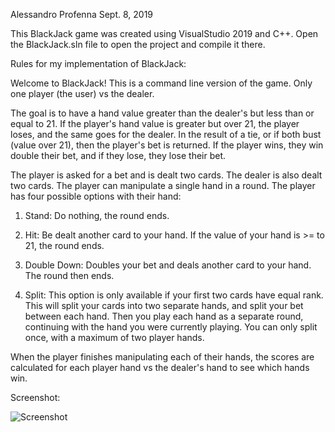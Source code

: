 Alessandro Profenna
Sept. 8, 2019

This BlackJack game was created using VisualStudio 2019 and C++.
Open the BlackJack.sln file to open the project and compile it there.

Rules for my implementation of BlackJack:

Welcome to BlackJack!
This is a command line version of the game.
Only one player (the user) vs the dealer.

The goal is to have a hand value greater than the dealer's but less than or equal to 21.
If the player's hand value is greater but over 21, the player loses, and the same goes for the dealer.
In the result of a tie, or if both bust (value over 21), then the player's bet is returned.
If the player wins, they win double their bet, and if they lose, they lose their bet.

The player is asked for a bet and is dealt two cards. The dealer is also dealt two cards.
The player can manipulate a single hand in a round. The player has four possible options with their hand:

1) Stand: Do nothing, the round ends.

2) Hit: Be dealt another card to your hand. If the value of your hand is >=
to 21, the round ends.

3) Double Down: Doubles your bet and deals another card to your hand. The round then ends.

4) Split: This option is only available if your first two cards have equal rank. This will split your cards
into two separate hands, and split your bet between each hand. Then you play each hand as a separate round,
continuing with the hand you were currently playing.
You can only split once, with a maximum of two player hands.

When the player finishes manipulating each of their hands, the scores are calculated for each 
player hand vs the dealer's hand to see which hands win.

Screenshot:

![Screenshot](https://user-images.githubusercontent.com/15040875/72185115-122e8f00-33c0-11ea-8bdb-e2ff94a59bbc.PNG)
